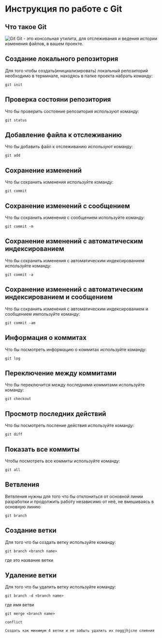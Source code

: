 # **Инструкция по работе с Git**

## Что такое Git

![Git](images/git.jpeg) 
 Git - это консольная утилита, для отслеживания и ведения истории изменения файлов, в вашем проекте.

## Создание локального репозитория

Для того чтобы создать(инициализировать) локальный репозиторий необходимо в терминале, находясь в папке проекта набрать команду:

    git init

## Проверка состояни репозитория

Что бы проверить состояние репозитория используют команду:

    git status

## Добавление файла к отслеживанию

Что бы добавить файл к отслеживанию используют команду:

    git add

## Сохранение изменений

Что бы сохранить изменения используйте команду:

    git commit

## Сохранение изменений с сообщением

Что бы сохранить изменения с сообщением используйте команду:

    git commit -m

## Сохранение изменений с автоматическим индексированием  

Что бы сохранить изменения с автоматическим индексированием используйте команду:
    
    git commit -a

## Сохранение изменений с автоматическим индексированием и сообщением

Что бы сохранить изменения с автоматическим индексированием и сообщением импользуйте команду:

    git commit -am

## Информация о коммитах

Что бы посмотреть информацию о коммитах используйте команду:

    git log

## Переключение между коммитами

Что бы переключится между последними коммитами используйте команду: 

    git checkout

## Просмотр последних действий 

Что бы посмотреть посление действия используйте команду:

    git diff

## Показать все коммиты

Чтобы посмотреть все коммиты используйте команду:

    git all

## Ветвления

Ветвления нужны для того что бы отклониться от основной линии разработки и продолжить работу независимо от неё, не вмешиваясь в основную линию

    git branch

## Создание ветки

Для того что бы создать ветку используйте команду:

    git branch <branch name>

где <branch name> это название ветки

## Удаление ветки 

Для того что бы удалить ветку используйте команду:

    git branch -d <branch name>

где <branch name> имя ветви 

    git merge <branch name>

    conflict

    Создать как минимум 4 ветки и не забыть удалить их поggjhjсле слияния
